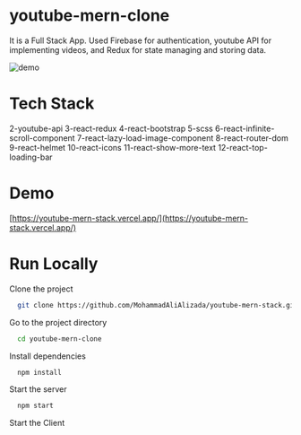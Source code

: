 # youtube-mern-clone
It is a Full Stack App. Used Firebase for authentication, youtube API for implementing videos, and Redux for state managing and storing data.

![demo](https://github.com/MohammadAliAlizada/youtube-mern-stack/assets/40995758/5f5a649f-c300-4b88-879b-c13277f2a7fa)

# Tech Stack
2-youtube-api
3-react-redux
4-react-bootstrap
5-scss
6-react-infinite-scroll-component
7-react-lazy-load-image-component
8-react-router-dom
9-react-helmet
10-react-icons
11-react-show-more-text
12-react-top-loading-bar

# Demo
[https://youtube-mern-stack.vercel.app/](https://youtube-mern-stack.vercel.app/)

# Run Locally
Clone the project
```bash
  git clone https://github.com/MohammadAliAlizada/youtube-mern-stack.git
```
Go to the project directory
```bash
  cd youtube-mern-clone
```
Install dependencies
```bash
  npm install
```

Start the server
```bash
  npm start
```
Start the Client

